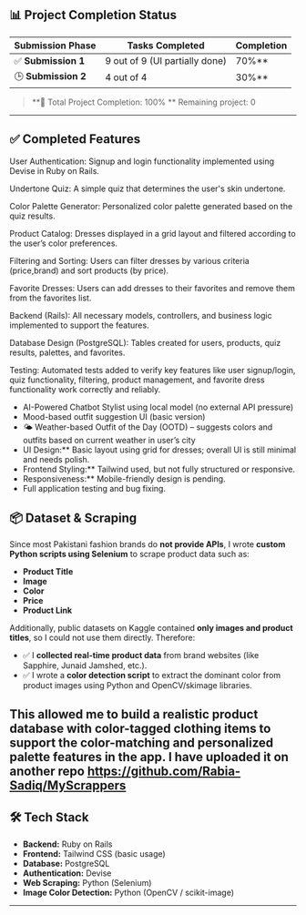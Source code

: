 ## 📊 Project Completion Status

| Submission Phase | Tasks Completed | Completion |
|------------------|------------------|------------|
| ✅ **Submission 1** | 9 out of 9 (UI partially done)|  70%** |
| 🕒 **Submission 2** | 4 out of 4 | 30%** |

> **🔢 Total Project Completion: 100%
> ** Remaining project: 0

---

## ✅ Completed Features
User Authentication: Signup and login functionality implemented using Devise in Ruby on Rails.

Undertone Quiz: A simple quiz that determines the user's skin undertone.

Color Palette Generator: Personalized color palette generated based on the quiz results.

Product Catalog: Dresses displayed in a grid layout and filtered according to the user’s color preferences.

Filtering and Sorting: Users can filter dresses by various criteria (price,brand) and sort products (by price).

Favorite Dresses: Users can add dresses to their favorites and remove them from the favorites list.

Backend (Rails): All necessary models, controllers, and business logic implemented to support the features.

Database Design (PostgreSQL): Tables created for users, products, quiz results, palettes, and favorites.

Testing: Automated tests added to verify key features like user signup/login, quiz functionality, filtering, product management, and favorite dress functionality work correctly and reliably.

- AI-Powered Chatbot Stylist using local model (no external API pressure)
- Mood-based outfit suggestion UI (basic version)
- 🌤️ Weather-based Outfit of the Day (OOTD) – suggests colors and outfits based on current weather in user’s city
- UI Design:** Basic layout using grid for dresses; overall UI is still minimal and needs polish.
- Frontend Styling:** Tailwind used, but not fully structured or responsive.
- Responsiveness:** Mobile-friendly design is pending.
- Full application testing and bug fixing.


## 📦 Dataset & Scraping

Since most Pakistani fashion brands do **not provide APIs**, I wrote **custom Python scripts using Selenium** to scrape product data such as:

- **Product Title**
- **Image**
- **Color**
- **Price**
- **Product Link**

Additionally, public datasets on Kaggle contained **only images and product titles**, so I could not use them directly. Therefore:

- ✅ I **collected real-time product data** from brand websites (like Sapphire, Junaid Jamshed, etc.).
- ✅ I wrote a **color detection script** to extract the dominant color from product images using Python and OpenCV/skimage libraries.

This allowed me to build a realistic product database with color-tagged clothing items to support the **color-matching** and **personalized palette** features in the app.
I have uploaded it on another repo https://github.com/Rabia-Sadiq/MyScrappers
---

## 🛠️ Tech Stack

- **Backend:** Ruby on Rails
- **Frontend:** Tailwind CSS (basic usage)
- **Database:** PostgreSQL
- **Authentication:** Devise
- **Web Scraping:** Python (Selenium)
- **Image Color Detection:** Python (OpenCV / scikit-image)

---

